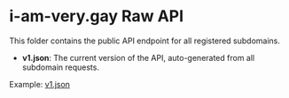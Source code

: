 # i-am-very.gay Raw API

This folder contains the public API endpoint for all registered subdomains.

- **v1.json**: The current version of the API, auto-generated from all subdomain requests.

Example: [v1.json](./v1.json) 